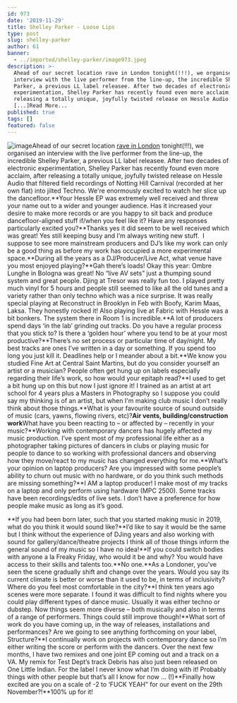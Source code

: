 ```yaml
---
id: 973
date: '2019-11-29'
title: Shelley Parker - Loose Lips
type: post
slug: shelley-parker
author: 61
banner:
  - ../imported/shelley-parker/image973.jpeg
description: >-
  Ahead of our secret location rave in London tonight(!!!), we organised an
  interview with the live performer from the line-up, the incredible Shelley
  Parker, a previous LL label releasee. After two decades of electronic
  experimentation, Shelley Parker has recently found even more acclaim, after
  releasing a totally unique, joyfully twisted release on Hessle Audio that
  [...]Read More...
published: true
tags: []
featured: false
---
```

![image](../../imported/shelley-parker/image973.jpeg)Ahead of our secret location [rave in London](https://www.residentadvisor.net/events/1337234?fbclid=IwAR14DmiE-M1rJ5Q5CbJyqY9-BeWw3MLX1VnLASlAMoraQvIuXYjvwjpp-3o) tonight(!!!), we organised an interview with the live performer from the line-up, the incredible Shelley Parker, a previous LL label releasee. After two decades of electronic experimentation, Shelley Parker has recently found even more acclaim, after releasing a totally unique, joyfully twisted release on Hessle Audio that filtered field recordings of Notting Hill Carnival (recorded at her own flat) into jilted Techno. We're enormously excited to watch her slice up the dancefloor.**Your Hessle EP was extremely well received and threw your name out to a wider and younger audience. Has it increased your desire to make more records or are you happy to sit back and produce dancefloor-aligned stuff if/when you feel like it? Have any responses particularly excited you?**Thanks yes it did seem to be well received which was great! Yes still keeping busy and I’m always writing new stuff.  I suppose to see more mainstream producers and DJ’s like my work can only be a good thing as before my work has occupied a more experimental space.**During all the years as a DJ/Producer/Live Act, what venue have you most enjoyed playing?**Gah there’s loads! Okay this year: Ombre Lunghe in Bologna was great! No “live AV sets” just a thumping sound system and great people. Djing at Tresor was really fun too. I played pretty much vinyl for 5 hours and people still seemed to like all the old tunes and a variety rather than only techno which was a nice surprise. It was really special playing at Reconstruct in Brooklyn in Feb with Boofy, Karim Maas, Laksa. They honestly rocked it! Also playing live at Fabric with Hessle was a bit bonkers. The system there in Room 1 is incredible.**A lot of producers spend days ‘in the lab’ grinding out tracks. Do you have a regular process that you stick to? Is there a ‘golden hour’ where you tend to be at your most productive?**There’s no set process or particular time of day/night. My best tracks are ones I’ve written in a day or something. If you spend too long you just kill it. Deadlines help or I meander about a bit.**We know you studied Fine Art at Central Saint Martins, but do you consider yourself an artist or a musician? People often get hung up on labels especially regarding their life’s work, so how would your epitaph read?**I used to get a bit hung up on this but now I just ignore it! I trained as an artist at art school for 4 years plus a Masters in Photography so I suppose you could say my thinking is of an artist, but when I'm making club music I don’t really think about those things.**What is your favourite source of sound outside of music (cars, yawns, flowing rivers, etc)?**Air vents, building/construction work**What have you been reacting to – or affected by – recently in your music?**Working with contemporary dancers has hugely affected my music production. I’ve spent most of my professional life either as a photographer taking pictures of dancers in clubs or playing music for people to dance to so working with professional dancers and observing how they move/react to my music has changed everything for me.**What’s your opinion on laptop producers? Are you impressed with some people’s ability to churn out music with no hardware, or do you think such methods are missing something?**I AM a laptop producer! I make most of my tracks on a laptop and only perform using hardware (MPC 2500). Some tracks have been recordings/edits of live sets. I don’t have a preference for how people make music as long as it’s good.

**If you had been born later, such that you started making music in 2019, what do you think it would sound like?**I’d like to say it would be the same but I think without the experience of DJing years and also working with sound for gallery/dance/theatre projects I think all of those things inform the general sound of my music so I have no idea!**If you could switch bodies with anyone a la Freaky Friday, who would it be and why? You would have access to their skills and talents too.**No one.**As a Londoner, you’ve seen the scene gradually shift and change over the years. Would you say its current climate is better or worse than it used to be, in terms of inclusivity? Where do you feel most comfortable in the city?**I think ten years ago scenes were more separate. I found it was difficult to find nights where you could play different types of dance music. Usually it was either techno or dubstep. Now things seem more diverse – both musically and also in terms of a range of performers. Things could still improve though!**What sort of work do you have coming up, in the way of releases, installations and performances? Are we going to see anything forthcoming on your label, Structure?**I continually work on projects with contemporary dance so I’m either writing the score or perform with the dancers. Over the next few months, I have two remixes and one joint EP coming out and a track on a VA. My remix for Test Dept’s track Debris has also just been released on One Little Indian. For the label I never know what I’m doing with it! Probably things with other people but that’s all I know for now … (!)**Finally how excited are you on a scale of -2 to ‘FUCK YEAH” for our event on the 29th November?!**100% up for it!